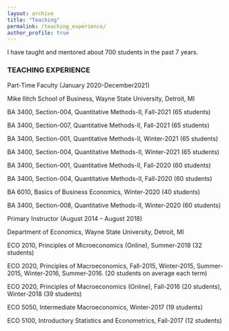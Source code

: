```yaml
---
layout: archive
title: "Teaching"
permalink: /teaching_experience/
author_profile: true
---
```


I have taught and mentored about 700 students in the past 7 years. 

### TEACHING EXPERIENCE
Part-Time Faculty (January 2020-December2021) 

Mike Ilitch School of Business, Wayne State University, Detroit, MI

BA 3400, Section-004, Quantitative Methods-II, Fall-2021 (65 students)

BA 3400, Section-007, Quantitative Methods-II, Fall-2021 (65 students)

BA 3400, Section-001, Quantitative Methods-II, Winter-2021 (65 students)

BA 3400, Section-004, Quantitative Methods-II, Winter-2021 (65 students)

BA 3400, Section-001, Quantitative Methods-II, Fall-2020 (60 students)

BA 3400, Section-004, Quantitative Methods-II, Fall-2020 (60 students)

BA 6010, Basics of Business Economics, Winter-2020 (40 students)

BA 3400, Section-008, Quantitative Methods-II, Winter-2020 (60 students)

Primary Instructor (August 2014 – August 2018) 

Department of Economics, Wayne State University, Detroit, MI

ECO 2010, Principles of Microeconomics (Online), Summer-2018 (32 students)

ECO 2020, Principles of Macroeconomics, Fall-2015, Winter-2015, Summer-2015, Winter-2016, Summer-2016. (20 students on average each term)

ECO 2020, Principles of Macroeconomics (Online), Fall-2016 (20 students), Winter-2018 (39 students)

ECO 5050, Intermediate Macroeconomics, Winter-2017 (19 students)

ECO 5100, Introductory Statistics and Econometrics, Fall-2017 (12 students)


